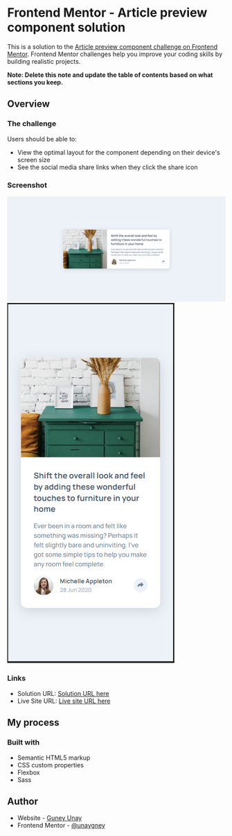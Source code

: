 # Frontend Mentor - Article preview component solution

This is a solution to the [Article preview component challenge on Frontend Mentor](https://www.frontendmentor.io/challenges/article-preview-component-dYBN_pYFT). Frontend Mentor challenges help you improve your coding skills by building realistic projects. 


**Note: Delete this note and update the table of contents based on what sections you keep.**

## Overview

### The challenge

Users should be able to:

- View the optimal layout for the component depending on their device's screen size
- See the social media share links when they click the share icon

### Screenshot

![desktop](./screenshots/desktop.png)
![mobile](./screenshots/mobile.png)



### Links

- Solution URL: [Solution URL here](https://www.frontendmentor.io/challenges/article-preview-component-dYBN_pYFT/hub)
- Live Site URL: [Live site URL here](https://unaygney.github.io/articlePreviewComponent/)

## My process

### Built with

- Semantic HTML5 markup
- CSS custom properties
- Flexbox
- Sass 


## Author

- Website - [Guney Unay](https://www.unaygney.com)
- Frontend Mentor - [@unaygney](https://www.frontendmentor.io/profile/unaygney)

